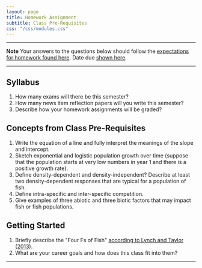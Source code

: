 ```yaml
---
layout: page
title: Homework Assignment
subtitle: Class Pre-Requisites
css: "/css/modules.css"
---
```


----

<div class="alert alert-warning">
  <strong>Note</strong> Your answers to the questions below should follow the <a href="../../resources/hwformat" target="_blank">expectations for homework found here</a>. Date due <a href="../../resources/Dates-Current" target="_blank">shown here</a>.
</div>

----

## Syllabus

1. How many exams will there be this semester?
1. How many news item reflection papers will you write this semester?
1. Describe how your homework assignments will be graded?


## Concepts from Class Pre-Requisites

1. Write the equation of a line and fully interpret the meanings of the slope and intercept.
1. Sketch exponential and logistic population growth over time (suppose that the population starts at very low numbers in year 1 and there is a positive growth rate).
1. Define density-dependent and density-independent?  Describe at least two density-dependent responses that are typical for a population of fish.
1. Define intra-specific and inter-specific competition.
1. Give examples of three abiotic and three biotic factors that may impact fish or fish populations.

## Getting Started

1. Briefly describe the "Four Fs of Fish" [according to Lynch and Taylor (2013)](FourFsOfFish.pdf).
1. What are your career goals and how does this class fit into them?

----

